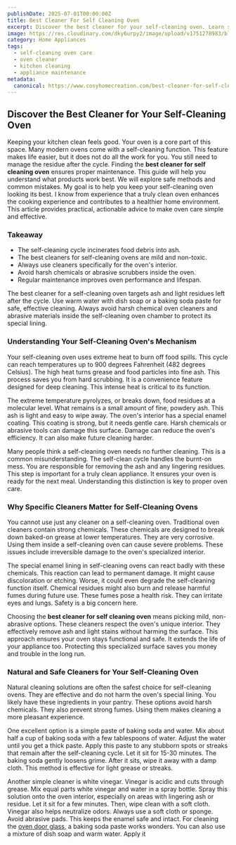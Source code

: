 ```yaml
---
publishDate: 2025-07-01T00:00:00Z
title: Best Cleaner For Self Cleaning Oven
excerpt: Discover the best cleaner for your self-cleaning oven. Learn safe, effective methods to maintain its pristine condition after a clean cycle. Keep your oven sparkling.
image: https://res.cloudinary.com/dky6urpy2/image/upload/v1751278983/blog_image_1751278983_is9hri.webp
category: Home Appliances
tags:
  - self-cleaning oven care
  - oven cleaner
  - kitchen cleaning
  - appliance maintenance
metadata:
  canonical: https://www.cosyhomecreation.com/best-cleaner-for-self-cleaning-oven
---
```


## Discover the Best Cleaner for Your Self-Cleaning Oven

Keeping your kitchen clean feels good. Your oven is a core part of this space. Many modern ovens come with a self-cleaning function. This feature makes life easier, but it does not do all the work for you. You still need to manage the residue after the cycle. Finding the **best cleaner for self cleaning oven** ensures proper maintenance. This guide will help you understand what products work best. We will explore safe methods and common mistakes. My goal is to help you keep your self-cleaning oven looking its best. I know from experience that a truly clean oven enhances the cooking experience and contributes to a healthier home environment. This article provides practical, actionable advice to make oven care simple and effective.

### Takeaway

*   The self-cleaning cycle incinerates food debris into ash.
*   The best cleaners for self-cleaning ovens are mild and non-toxic.
*   Always use cleaners specifically for the oven's interior.
*   Avoid harsh chemicals or abrasive scrubbers inside the oven.
*   Regular maintenance improves oven performance and lifespan.

The best cleaner for a self-cleaning oven targets ash and light residues left after the cycle. Use warm water with dish soap or a baking soda paste for safe, effective cleaning. Always avoid harsh chemical oven cleaners and abrasive materials inside the self-cleaning oven chamber to protect its special lining.

### Understanding Your Self-Cleaning Oven's Mechanism

Your self-cleaning oven uses extreme heat to burn off food spills. This cycle can reach temperatures up to 900 degrees Fahrenheit (482 degrees Celsius). The high heat turns grease and food particles into fine ash. This process saves you from hard scrubbing. It is a convenience feature designed for deep cleaning. This intense heat is critical to its function.

The extreme temperature pyrolyzes, or breaks down, food residues at a molecular level. What remains is a small amount of fine, powdery ash. This ash is light and easy to wipe away. The oven's interior has a special enamel coating. This coating is strong, but it needs gentle care. Harsh chemicals or abrasive tools can damage this surface. Damage can reduce the oven's efficiency. It can also make future cleaning harder.

Many people think a self-cleaning oven needs no further cleaning. This is a common misunderstanding. The self-clean cycle handles the burnt-on mess. You are responsible for removing the ash and any lingering residues. This step is important for a truly clean appliance. It ensures your oven is ready for the next meal. Understanding this distinction is key to proper oven care.

### Why Specific Cleaners Matter for Self-Cleaning Ovens

You cannot use just any cleaner on a self-cleaning oven. Traditional oven cleaners contain strong chemicals. These chemicals are designed to break down baked-on grease at lower temperatures. They are very corrosive. Using them inside a self-cleaning oven can cause severe problems. These issues include irreversible damage to the oven's specialized interior.

The special enamel lining in self-cleaning ovens can react badly with these chemicals. This reaction can lead to permanent damage. It might cause discoloration or etching. Worse, it could even degrade the self-cleaning function itself. Chemical residues might also burn and release harmful fumes during future use. These fumes pose a health risk. They can irritate eyes and lungs. Safety is a big concern here.

Choosing the **best cleaner for self cleaning oven** means picking mild, non-abrasive options. These cleaners respect the oven's unique interior. They effectively remove ash and light stains without harming the surface. This approach ensures your oven stays functional and safe. It extends the life of your appliance too. Protecting this specialized surface saves you money and trouble in the long run.

### Natural and Safe Cleaners for Your Self-Cleaning Oven

Natural cleaning solutions are often the safest choice for self-cleaning ovens. They are effective and do not harm the oven's special lining. You likely have these ingredients in your pantry. These options avoid harsh chemicals. They also prevent strong fumes. Using them makes cleaning a more pleasant experience.

One excellent option is a simple paste of baking soda and water. Mix about half a cup of baking soda with a few tablespoons of water. Adjust the water until you get a thick paste. Apply this paste to any stubborn spots or streaks that remain after the self-cleaning cycle. Let it sit for 15-30 minutes. The baking soda gently loosens grime. After it sits, wipe it away with a damp cloth. This method is effective for light grease or streaks.

Another simple cleaner is white vinegar. Vinegar is acidic and cuts through grease. Mix equal parts white vinegar and water in a spray bottle. Spray this solution onto the oven interior, especially on areas with lingering ash or residue. Let it sit for a few minutes. Then, wipe clean with a soft cloth. Vinegar also helps neutralize odors. Always use a soft cloth or sponge. Avoid abrasive pads. This keeps the enamel safe and intact. For cleaning the [oven door glass](https://cosyhomecreation.com/best-cleaner-for-oven-glass), a baking soda paste works wonders. You can also use a mixture of dish soap and warm water. Apply it